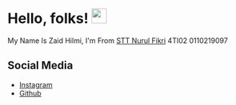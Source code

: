 # Hello, folks! <img src="https://raw.githubusercontent.com/MartinHeinz/MartinHeinz/master/wave.gif" width="30px">

My Name Is Zaid Hilmi, I'm From [STT Nurul Fikri](https://www.google.com/maps/place/STT+Terpadu+Nurul+Fikri+-+Kampus+A+(Sekretariat)/@-6.3530041,106.8323443,17z/data=!4m14!1m8!3m7!1s0x2e69ec6b07b68ea5:0x17da46bdf9308386!2sSTT+Terpadu+Nurul+Fikri+-+Kampus+A+(Sekretariat)!8m2!3d-6.3529663!4d106.8324747!14m1!1BCgIgARICCAI!3m4!1s0x2e69ec6b07b68ea5:0x17da46bdf9308386!8m2!3d-6.3529663!4d106.8324747) 4TI02 0110219097

**Social Media**
---

- [Instagram](https://instagram.com/bukanjait)
- [Github](https://github.com/zaidh15)

